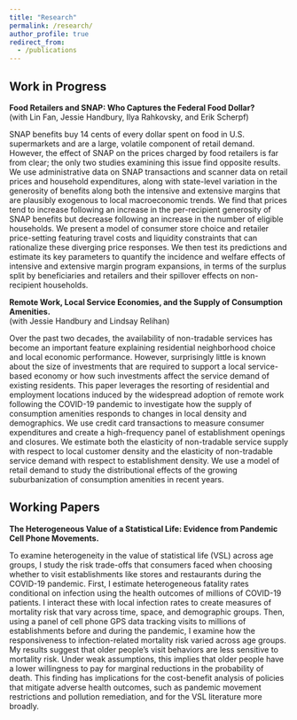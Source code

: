```yaml
---
title: "Research"
permalink: /research/
author_profile: true
redirect_from:
  - /publications
---
```


## Work in Progress
**Food Retailers and SNAP: Who Captures the Federal Food Dollar?**  
(with Lin Fan, Jessie Handbury, Ilya Rahkovsky, and Erik Scherpf)

SNAP benefits buy 14 cents of every dollar spent on food in U.S. supermarkets and are a large, volatile component of retail demand. However, the effect of SNAP on the prices charged by food retailers is far from clear; the only two studies examining this issue find opposite results. We use administrative data on SNAP transactions and scanner data on 	retail prices and household expenditures, along with state-level variation in the generosity of benefits along both the intensive and extensive margins that are plausibly exogenous to local macroeconomic trends. We find that prices tend to increase following an increase in the per-recipient generosity of SNAP benefits but decrease following an increase in the number of eligible households. We present a model of consumer store choice and retailer price-setting featuring travel costs and liquidity constraints that can rationalize these diverging price responses. We then test its predictions and estimate its key parameters to quantify the incidence and welfare effects of intensive and extensive margin program expansions, in terms of the surplus split by beneficiaries and retailers and their spillover effects on non-recipient households. 

**Remote Work, Local Service Economies, and the Supply of Consumption Amenities.**  
(with Jessie Handbury and Lindsay Relihan)

Over the past two decades, the availability of non-tradable services has become an important feature explaining residential neighborhood choice and local economic performance. However, surprisingly little is known about the size of investments that are required to support a local service-based economy or how such investments affect the service demand of existing residents. This paper leverages the resorting of residential and employment locations induced by the widespread adoption of remote work following the COVID-19 pandemic to investigate how the supply of consumption amenities responds to changes in local density and demographics. We use credit card transactions to measure consumer expenditures and create a high-frequency panel of establishment openings and closures. We estimate both the elasticity of non-tradable service supply with respect to local customer density and the elasticity of non-tradable service demand with respect to establishment density. We use a model of retail demand to study the distributional effects of the growing suburbanization of consumption amenities in recent years. 

## Working Papers
**The Heterogeneous Value of a Statistical Life: Evidence from Pandemic Cell Phone Movements.**

To examine heterogeneity in the value of statistical life (VSL) across age groups, I study the risk trade-offs that consumers faced when choosing whether to visit establishments like stores and restaurants during the COVID-19 pandemic. First, I estimate heterogeneous fatality rates conditional on infection using the health outcomes of millions of COVID-19 patients. I interact these with local infection rates to create measures of mortality risk that vary across time, space, and demographic groups. Then, using a panel of cell phone GPS data tracking visits to millions of establishments before and during the pandemic, I examine how the responsiveness to infection-related mortality risk varied across age groups. My results suggest that older people’s visit behaviors are less sensitive to mortality risk. Under weak assumptions, this implies that older people have a lower willingness to pay for marginal reductions in the probability of death. This finding has implications for the cost-benefit analysis of policies that mitigate adverse health outcomes, such as pandemic movement restrictions and pollution remediation, and for the VSL literature more broadly. 

